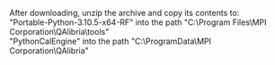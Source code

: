 After downloading, unzip the archive and copy its contents to:  
"Portable-Python-3.10.5-x64-RF" into the path "C:\Program Files\MPI Corporation\QAlibria\tools"  
"PythonCalEngine" into the path "C:\ProgramData\MPI Corporation\QAlibria"  
